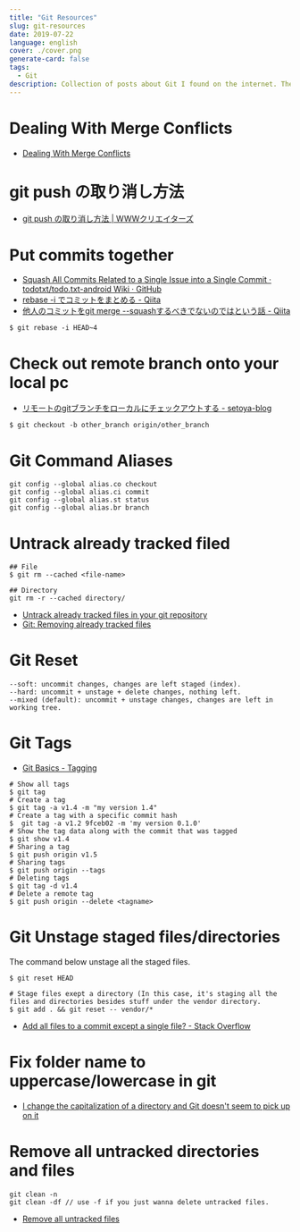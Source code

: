 ```yaml
---
title: "Git Resources"
slug: git-resources
date: 2019-07-22
language: english
cover: ./cover.png
generate-card: false
tags: 
  - Git
description: Collection of posts about Git I found on the internet. The posts are either in Japanese or English
---
```

# Dealing With Merge Conflicts 
- [Dealing With Merge Conflicts](https://www.git-tower.com/learn/git/ebook/en/command-line/advanced-topics/merge-conflicts)

# git push の取り消し方法 
- [git push の取り消し方法 | WWWクリエイターズ](http://www-creators.com/archives/2020)

# Put commits together
- [Squash All Commits Related to a Single Issue into a Single Commit · todotxt/todo.txt-android Wiki · GitHub](https://github.com/todotxt/todo.txt-android/wiki/squash-all-commits-related-to-a-single-issue-into-a-single-commit)
- [rebase -i でコミットをまとめる - Qiita](https://qiita.com/takke/items/3400b55becfd72769214)
- [他人のコミットをgit merge --squashするべきでないのではという話 - Qiita](https://qiita.com/pshiko/items/1e9acd114b7e85884866)

```
$ git rebase -i HEAD~4
```

# Check out remote branch onto your local pc
- [リモートのgitブランチをローカルにチェックアウトする - setoya-blog](https://www.setoya-blog.com/entry/2012/11/04/132746)

```
$ git checkout -b other_branch origin/other_branch
```
# Git Command Aliases 

```
git config --global alias.co checkout
git config --global alias.ci commit
git config --global alias.st status
git config --global alias.br branch
```

# Untrack already tracked filed

```
## File
$ git rm --cached <file-name>

## Directory
git rm -r --cached directory/
```

- [Untrack already tracked files in your git repository](https://k-sato1995.github.io/blog/untrack-already-tracked-files-in-your-git-repository)
- [Git: Removing already tracked files](https://clubmate.fi/git-removing-files-from-the-staging-area-and-the-tree/)

# Git Reset 

```
--soft: uncommit changes, changes are left staged (index).
--hard: uncommit + unstage + delete changes, nothing left.
--mixed (default): uncommit + unstage changes, changes are left in working tree.
```


# Git Tags 
- [Git Basics - Tagging](https://git-scm.com/book/en/v2/Git-Basics-Tagging)

```
# Show all tags
$ git tag
# Create a tag 
$ git tag -a v1.4 -m "my version 1.4"
# Create a tag with a specific commit hash 
$  git tag -a v1.2 9fceb02 -m 'my version 0.1.0'
# Show the tag data along with the commit that was tagged 
$ git show v1.4
# Sharing a tag
$ git push origin v1.5
# Sharing tags 
$ git push origin --tags
# Deleting tags 
$ git tag -d v1.4
# Delete a remote tag
$ git push origin --delete <tagname>
```

# Git Unstage staged files/directories

The command below unstage all the staged files.

```
$ git reset HEAD
```

```
# Stage files exept a directory (In this case, it's staging all the files and directories besides stuff under the vendor directory.
$ git add . && git reset -- vendor/*
```

- [Add all files to a commit except a single file? - Stack Overflow](https://stackoverflow.com/questions/4475457/add-all-files-to-a-commit-except-a-single-file)

# Fix folder name to uppercase/lowercase in git

- [I change the capitalization of a directory and Git doesn't seem to pick up on it](https://stackoverflow.com/questions/6899582/i-change-the-capitalization-of-a-directory-and-git-doesnt-seem-to-pick-up-on-it)

# Remove all untracked directories and files

```
git clean -n 
git clean -df // use -f if you just wanna delete untracked files.
```

- [Remove all untracked files](https://koukia.ca/how-to-remove-local-untracked-files-from-the-current-git-branch-571c6ce9b6b1)

